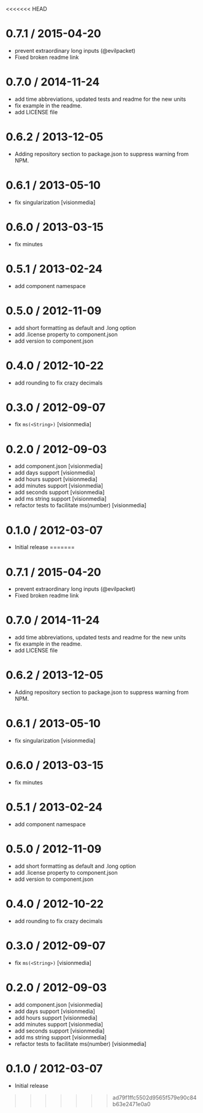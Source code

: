 <<<<<<< HEAD

0.7.1 / 2015-04-20
==================

  * prevent extraordinary long inputs (@evilpacket)
  * Fixed broken readme link

0.7.0 / 2014-11-24
==================

 * add time abbreviations, updated tests and readme for the new units
 * fix example in the readme.
 * add LICENSE file

0.6.2 / 2013-12-05
==================

 * Adding repository section to package.json to suppress warning from NPM.

0.6.1 / 2013-05-10
==================

  * fix singularization [visionmedia]

0.6.0 / 2013-03-15
==================

  * fix minutes

0.5.1 / 2013-02-24
==================

  * add component namespace

0.5.0 / 2012-11-09
==================

  * add short formatting as default and .long option
  * add .license property to component.json
  * add version to component.json

0.4.0 / 2012-10-22
==================

  * add rounding to fix crazy decimals

0.3.0 / 2012-09-07
==================

  * fix `ms(<String>)` [visionmedia]

0.2.0 / 2012-09-03
==================

  * add component.json [visionmedia]
  * add days support [visionmedia]
  * add hours support [visionmedia]
  * add minutes support [visionmedia]
  * add seconds support [visionmedia]
  * add ms string support [visionmedia]
  * refactor tests to facilitate ms(number) [visionmedia]

0.1.0 / 2012-03-07
==================

  * Initial release
=======

0.7.1 / 2015-04-20
==================

  * prevent extraordinary long inputs (@evilpacket)
  * Fixed broken readme link

0.7.0 / 2014-11-24
==================

 * add time abbreviations, updated tests and readme for the new units
 * fix example in the readme.
 * add LICENSE file

0.6.2 / 2013-12-05
==================

 * Adding repository section to package.json to suppress warning from NPM.

0.6.1 / 2013-05-10
==================

  * fix singularization [visionmedia]

0.6.0 / 2013-03-15
==================

  * fix minutes

0.5.1 / 2013-02-24
==================

  * add component namespace

0.5.0 / 2012-11-09
==================

  * add short formatting as default and .long option
  * add .license property to component.json
  * add version to component.json

0.4.0 / 2012-10-22
==================

  * add rounding to fix crazy decimals

0.3.0 / 2012-09-07
==================

  * fix `ms(<String>)` [visionmedia]

0.2.0 / 2012-09-03
==================

  * add component.json [visionmedia]
  * add days support [visionmedia]
  * add hours support [visionmedia]
  * add minutes support [visionmedia]
  * add seconds support [visionmedia]
  * add ms string support [visionmedia]
  * refactor tests to facilitate ms(number) [visionmedia]

0.1.0 / 2012-03-07
==================

  * Initial release
>>>>>>> ad79f1ffc5502d9565f579e90c84b63e2471e0a0
